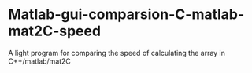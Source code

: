 Matlab-gui-comparsion-C-matlab-mat2C-speed
==========================================

A light program for comparing the speed of calculating the array in C++/matlab/mat2C
